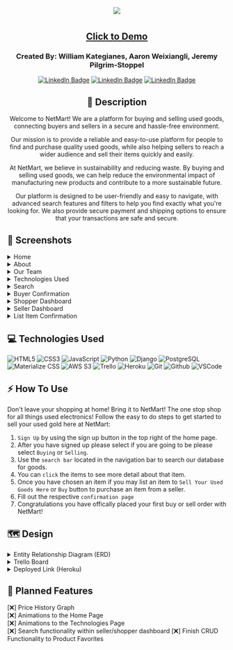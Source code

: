 <div align="center">
<img src="https://user-images.githubusercontent.com/31415907/223872491-b59aa92e-bedd-49b6-9627-0f7dc04fc3c9.png">
</div>

#

<div align="center">

## <a href="https://netmart.herokuapp.com/">Click to Demo</a>

### Created By: William Kategianes, Aaron Weixiangli, Jeremy Pilgrim-Stoppel
[![LinkedIn Badge](https://img.shields.io/badge/-@wKategianes-blue?style=flat&logo=Linkedin&logoColor=black)](https://www.linkedin.com/in/wkategianes/)
[![LinkedIn Badge](https://img.shields.io/badge/-@aaronweixiangli-blue?style=flat&logo=Linkedin&logoColor=black)](https://www.linkedin.com/in/aaronweixiangli/)
[![LinkedIn Badge](https://img.shields.io/badge/-@jeremypilgrimstoppel-blue?style=flat&logo=Linkedin&logoColor=black)](https://www.linkedin.com/in/jeremy-pilgrim-stoppel/)

## :pencil: Description

<p>Welcome to NetMart! We are a platform for buying and selling used goods, connecting buyers and sellers in a secure and hassle-free environment.</p>
<p>Our mission is to provide a reliable and easy-to-use platform for people to find and purchase quality used goods, while also helping sellers to reach a wider audience and sell their items quickly and easily.</p>
<p>At NetMart, we believe in sustainability and reducing waste. By buying and selling used goods, we can help reduce the environmental impact of manufacturing new products and contribute to a more sustainable future.</p>
<p>Our platform is designed to be user-friendly and easy to navigate, with advanced search features and filters to help you find exactly what you're looking for. We also provide secure payment and shipping options to ensure that your transactions are safe and secure.</p>

</div>

 <div id="document" align="left">
  

  ## :camera_flash: Screenshots
  
  <details><summary>Home</summary><img src="https://user-images.githubusercontent.com/31415907/223886835-d0dfb400-37e2-4ce3-a7fa-80ec6e1bbb45.png"></img></details>

  <details><summary>About</summary><img src="https://user-images.githubusercontent.com/31415907/223887070-ffd38016-27e9-4424-b7ab-a926ca167e96.png"></img></details>

  <details><summary>Our Team</summary><img src="https://user-images.githubusercontent.com/31415907/223887871-be6c3266-eb02-4ad2-9af2-5bb2f1eb7977.png"></img></details>

  <details><summary>Technologies Used</summary><img src="https://user-images.githubusercontent.com/31415907/223888233-9d3f2d67-c328-4245-be6d-aaad7be4697d.png"></img></details>

  <details><summary>Search</summary><img src="https://user-images.githubusercontent.com/31415907/223888721-49797bd5-01af-4a30-9564-336af1dade84.png"></img></details>
  
  <details><summary>Buyer Confirmation</summary><img src="https://user-images.githubusercontent.com/31415907/223889503-b0f12008-f9de-4f3f-94d8-1f9b1eed9e4d.png"></img></details>

  <details><summary>Shopper Dashboard</summary><img src="https://user-images.githubusercontent.com/31415907/223889907-fdaffb68-8221-48a3-b27c-d4e6d8d59eb5.png"></img></details>

  <details><summary>Seller Dashboard</summary><img src="https://user-images.githubusercontent.com/31415907/223890505-aa0615f4-3ac1-4ad1-9176-cc52a7326206.png"></img></details>

  <details><summary>List Item Confirmation</summary><img src="https://user-images.githubusercontent.com/31415907/223890612-63968bd7-a6df-4b07-8892-88ba221b9c1b.png"></img></details>

## :computer: Technologies Used

  ![HTML5](https://img.shields.io/badge/-HTML5-05122A?style=flat&logo=html5)
    ![CSS3](https://img.shields.io/badge/-CSS-05122A?style=flat&logo=css3)
      ![JavaScript](https://img.shields.io/badge/-JavaScript-05122A?style=flat&logo=javascript)
        ![Python](https://img.shields.io/badge/-Python-05122A?style=flat&logo=python)
          ![Django](https://img.shields.io/badge/-Django-05122A?style=flat&logo=django)
            ![PostgreSQL](https://img.shields.io/badge/-PostgreSQL-05122A?style=flat&logo=postgresql)
              ![Materialize CSS](https://img.shields.io/badge/-Materialize_CSS-05122A?style=flat&logo=materialdesign)
               ![AWS S3](https://img.shields.io/badge/-AWS_S3-05122A?style=flat&logo=amazons3)
                 ![Trello](https://img.shields.io/badge/-Trello-05122A?style=flat&logo=trello)
                  ![Heroku](https://img.shields.io/badge/-Heroku-05122A?style=flat&logo=heroku)
                    ![Git](https://img.shields.io/badge/-Git-05122A?style=flat&logo=git)
                      ![Github](https://img.shields.io/badge/-GitHub-05122A?style=flat&logo=github)
                        ![VSCode](https://img.shields.io/badge/-VS_Code-05122A?style=flat&logo=visualstudio)


## :zap: How To Use

Don't leave your shopping at home! Bring it to NetMart! The one stop shop for all things used electronics! 
Follow the easy to do steps to get started to sell your used gold here at NetMart:

1. `Sign Up` by using the sign up button in the top right of the home page.
2. After you have signed up please select if you are going to be please select `Buying` or `Selling`.
3. Use the `search bar` located in the navigation bar to search our database for goods.
4. You can `click` the items to see more detail about that item.
5. Once you have chosen an item if you may list an item to `Sell Your Used Goods Here` or `Buy` button to purchase an item from a seller.
6. Fill out the respective `confirmation page`
7. Congratulations you have offically placed your first buy or sell order with NetMart!

## :world_map: Design

<details closed>
  <summary> Entity Relationship Diagram (ERD) </summary>
  <a href="https://user-images.githubusercontent.com/31415907/223964365-755bf9c4-04df-4a39-8586-38ff6b967fa0.png"
    > ERD</a>
</details>

<details closed>
  <summary> Trello Board </summary>
  <a href="https://trello.com/b/vaJOtJF7/project-3-net-mart"
    > https://trello.com/b/vaJOtJF7/project-3-net-mart</a>
</details>

<details closed>
  <summary> Deployed Link (Heroku) </summary>
  <a href="https://netmart.herokuapp.com/"
    > https://netmart.herokuapp.com/</a>
</details>

## :rotating_light: Planned Features

[:x:] Price History Graph<br>
[:x:] Animations to the Home Page<br>
[:x:] Animations to the Technologies Page<br>
[:x:] Search functionality within seller/shopper dashboard
[:x:] Finish CRUD Functionality to Product Favorites
